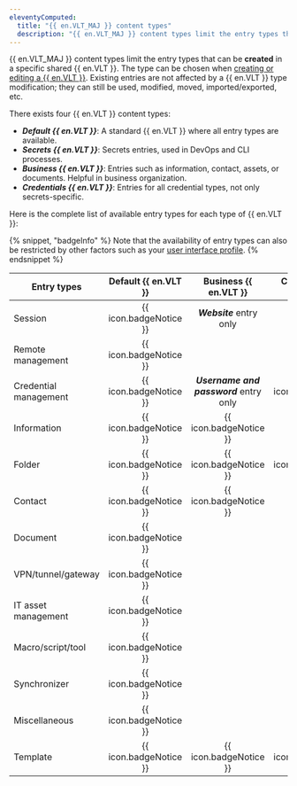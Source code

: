 ```yaml
---
eleventyComputed:
  title: "{{ en.VLT_MAJ }} content types"
  description: "{{ en.VLT_MAJ }} content types limit the entry types that can be created in a specific shared {{ en.VLT }}."
---
```

{{ en.VLT_MAJ }} content types limit the entry types that can be **created** in a specific shared {{ en.VLT }}. The type can be chosen when [creating or editing a {{ en.VLT }}](/server/web-interface/administration/security-management/vaults/). Existing entries are not affected by a {{ en.VLT }} type modification; they can still be used, modified, moved, imported/exported, etc.

There exists four {{ en.VLT }} content types:
* ***Default {{ en.VLT }}***: A standard {{ en.VLT }} where all entry types are available.
* ***Secrets {{ en.VLT }}***: Secrets entries, used in DevOps and CLI processes.
* ***Business {{ en.VLT }}***: Entries such as information, contact, assets, or documents. Helpful in business organization.
* ***Credentials {{ en.VLT }}***: Entries for all credential types, not only secrets-specific.

Here is the complete list of available entry types for each type of {{ en.VLT }}:

{% snippet, "badgeInfo" %}
Note that the availability of entry types can also be restricted by other factors such as your [user interface profile](/server/web-interface/customization/user-interface-profiles).
{% endsnippet %}

| Entry types           | Default {{ en.VLT }}   | Business {{ en.VLT }}                  | Credentials {{ en.VLT }} | Secrets {{ en.VLT }}    |
|-----------------------|:----------------------:|:--------------------------------------:|:------------------------:|:-----------------------:|
| Session               | {{ icon.badgeNotice }} | ***Website*** entry only               |                          |                         |
| Remote management     | {{ icon.badgeNotice }} |                                        |                          |                         |
| Credential management | {{ icon.badgeNotice }} | ***Username and password*** entry only | {{ icon.badgeNotice }}   | ***Secret*** entry only |
| Information           | {{ icon.badgeNotice }} | {{ icon.badgeNotice }}                 |                          |                         |
| Folder                | {{ icon.badgeNotice }} | {{ icon.badgeNotice }}                 | {{ icon.badgeNotice }}   | {{ icon.badgeNotice }}  |
| Contact               | {{ icon.badgeNotice }} | {{ icon.badgeNotice }}                 |                          |                         |
| Document              | {{ icon.badgeNotice }} |                                        |                          |                         |
| VPN/tunnel/gateway    | {{ icon.badgeNotice }} |                                        |                          |                         |
| IT asset management   | {{ icon.badgeNotice }} |                                        |                          |                         |
| Macro/script/tool     | {{ icon.badgeNotice }} |                                        |                          |                         |
| Synchronizer          | {{ icon.badgeNotice }} |                                        |                          |                         |
| Miscellaneous         | {{ icon.badgeNotice }} |                                        |                          |                         |
| Template              | {{ icon.badgeNotice }} | {{ icon.badgeNotice }}                 | {{ icon.badgeNotice }}   | {{ icon.badgeNotice }}  |